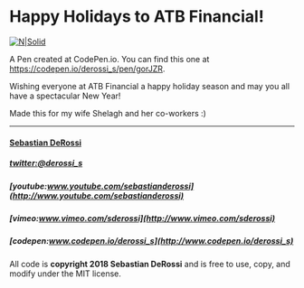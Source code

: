 
# Happy Holidays to ATB Financial!

[![N|Solid](https://github.com/sebastianderossi/CodePen/blob/master/happy-holidays-to-atb-financial/HappyHolidays.gif)](https://codepen.io/derossi_s/full/gorJZR/)

A Pen created at CodePen.io. You can find this one at https://codepen.io/derossi_s/pen/gorJZR.

Wishing everyone at ATB Financial a happy holiday season and may you all  have a spectacular New Year!

Made this for my wife Shelagh and her co-workers :)

----------------

#### [Sebastian DeRossi](mailto:sebastian.derossi@gmail.com)

##### [twitter:@derossi_s](http://www.twitter.com/derossi_s)
##### [youtube:www.youtube.com/sebastianderossi](http://www.youtube.com/sebastianderossi)
##### [vimeo:www.vimeo.com/sderossi](http://www.vimeo.com/sderossi)
##### [codepen:www.codepen.io/derossi_s](http://www.codepen.io/derossi_s)

All code is **copyright 2018 Sebastian DeRossi** and is free to use, copy, and modify under the MIT license.
